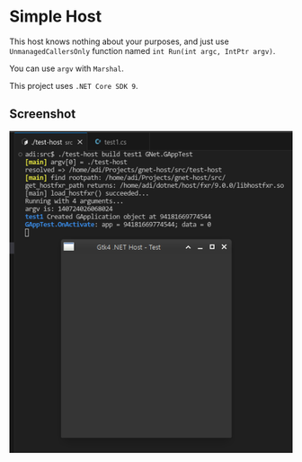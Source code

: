 # Simple Host

This host knows nothing about your purposes, and just use `UnmanagedCallersOnly`
function named `int Run(int argc, IntPtr argv)`.

You can use `argv` with `Marshal`.

This project uses `.NET Core SDK 9`.


## Screenshot

![Screenshot](../ss-1.png)



